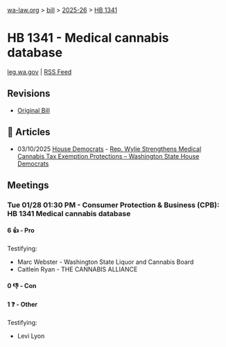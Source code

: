 [wa-law.org](/) > [bill](/bill/) > [2025-26](/bill/2025-26/) > [HB 1341](/bill/2025-26/hb/1341/)

# HB 1341 - Medical cannabis database
[leg.wa.gov](https://app.leg.wa.gov/billsummary?BillNumber=1341&Year=2025&Initiative=false) | [RSS Feed](./rss.xml)

## Revisions
* [Original Bill](1/)

## 📰 Articles
* 03/10/2025 [House Democrats](/org/house_democrats/) - [Rep. Wylie Strengthens Medical Cannabis Tax Exemption Protections – Washington State House Democrats](https://housedemocrats.wa.gov/blog/2025/03/10/rep-wylie-strengthens-medical-cannabis-tax-exemption-protections/#:~:text=House%20bill%201341)

## Meetings
### Tue 01/28 01:30 PM - Consumer Protection & Business (CPB): HB 1341 Medical cannabis database
#### 6 👍 - Pro
Testifying:
* Marc Webster - Washington State Liquor and Cannabis Board
* Caitlein Ryan - THE CANNABIS ALLIANCE

#### 0 👎 - Con

#### 1 ❓ - Other
Testifying:
* Levi Lyon

